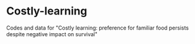 # Costly-learning
Codes and data for "Costly learning: preference for familiar food persists despite negative impact on survival"
